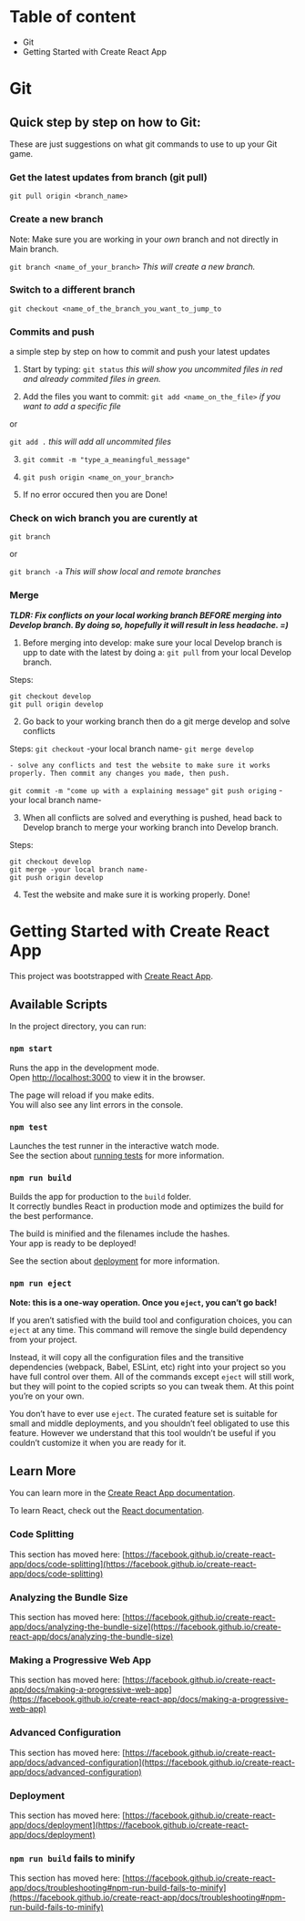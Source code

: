 # Table of content

- Git
- Getting Started with Create React App

# Git

## Quick step by step on how to Git:
These are just suggestions on what git commands to use to up your Git game.

### Get the latest updates from branch (git pull)

`git pull origin <branch_name>`

### Create a new branch

Note: Make sure you are working in your _own_ branch and not directly in Main branch.

`git branch <name_of_your_branch>`
*This will create a new branch.*

### Switch to a different branch

`git checkout <name_of_the_branch_you_want_to_jump_to`

### Commits and push
a simple step by step on how to commit and push your latest updates

1. Start by typing:
`git status`
*this will show you uncommited files in red and already commited files in green.*

2. Add the files you want to commit:
`git add <name_on_the_file>`
*if you want to add a specific file*

or

`git add .`
*this will add all uncommited files*

3. `git commit -m "type_a_meaningful_message"`

4. `git push origin <name_on_your_branch>`

5. If no error occured then you are Done!

### Check on wich branch you are curently at

`git branch`

or

`git branch -a`
*This will show local and remote branches*

### Merge

***TLDR: Fix conflicts on your local working branch BEFORE merging into Develop branch. By doing so, hopefully it will result in less headache. =)***

1. Before merging into develop: make sure your local Develop branch is upp to date with the latest by doing a: `git pull` from your local Develop branch.

Steps:
```
git checkout develop
git pull origin develop
````

2. Go back to your working branch then do a git merge develop and solve conflicts

Steps:
`git checkout` -your local branch name-
`git merge develop`

    - solve any conflicts and test the website to make sure it works properly. Then commit any changes you made, then push.

`git commit -m "come up with a explaining message"`
`git push origing` -your local branch name-

3. When all conflicts are solved and everything is pushed, head back to Develop branch to merge your working branch into Develop branch.

Steps:
```
git checkout develop
git merge -your local branch name-
git push origin develop
```

4. Test the website and make sure it is working properly. Done!

# Getting Started with Create React App

This project was bootstrapped with [Create React App](https://github.com/facebook/create-react-app).

## Available Scripts

In the project directory, you can run:

### `npm start`

Runs the app in the development mode.\
Open [http://localhost:3000](http://localhost:3000) to view it in the browser.

The page will reload if you make edits.\
You will also see any lint errors in the console.

### `npm test`

Launches the test runner in the interactive watch mode.\
See the section about [running tests](https://facebook.github.io/create-react-app/docs/running-tests) for more information.

### `npm run build`

Builds the app for production to the `build` folder.\
It correctly bundles React in production mode and optimizes the build for the best performance.

The build is minified and the filenames include the hashes.\
Your app is ready to be deployed!

See the section about [deployment](https://facebook.github.io/create-react-app/docs/deployment) for more information.

### `npm run eject`

**Note: this is a one-way operation. Once you `eject`, you can’t go back!**

If you aren’t satisfied with the build tool and configuration choices, you can `eject` at any time. This command will remove the single build dependency from your project.

Instead, it will copy all the configuration files and the transitive dependencies (webpack, Babel, ESLint, etc) right into your project so you have full control over them. All of the commands except `eject` will still work, but they will point to the copied scripts so you can tweak them. At this point you’re on your own.

You don’t have to ever use `eject`. The curated feature set is suitable for small and middle deployments, and you shouldn’t feel obligated to use this feature. However we understand that this tool wouldn’t be useful if you couldn’t customize it when you are ready for it.

## Learn More

You can learn more in the [Create React App documentation](https://facebook.github.io/create-react-app/docs/getting-started).

To learn React, check out the [React documentation](https://reactjs.org/).

### Code Splitting

This section has moved here: [https://facebook.github.io/create-react-app/docs/code-splitting](https://facebook.github.io/create-react-app/docs/code-splitting)

### Analyzing the Bundle Size

This section has moved here: [https://facebook.github.io/create-react-app/docs/analyzing-the-bundle-size](https://facebook.github.io/create-react-app/docs/analyzing-the-bundle-size)

### Making a Progressive Web App

This section has moved here: [https://facebook.github.io/create-react-app/docs/making-a-progressive-web-app](https://facebook.github.io/create-react-app/docs/making-a-progressive-web-app)

### Advanced Configuration

This section has moved here: [https://facebook.github.io/create-react-app/docs/advanced-configuration](https://facebook.github.io/create-react-app/docs/advanced-configuration)

### Deployment

This section has moved here: [https://facebook.github.io/create-react-app/docs/deployment](https://facebook.github.io/create-react-app/docs/deployment)

### `npm run build` fails to minify

This section has moved here: [https://facebook.github.io/create-react-app/docs/troubleshooting#npm-run-build-fails-to-minify](https://facebook.github.io/create-react-app/docs/troubleshooting#npm-run-build-fails-to-minify)
